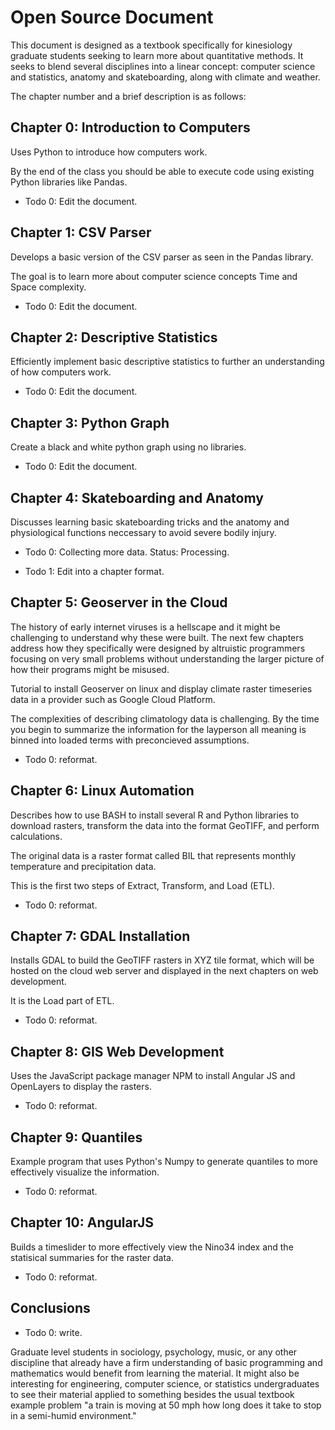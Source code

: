 # Open Source Document

This document is designed as a textbook specifically for kinesiology graduate students seeking to learn more about quantitative methods. It seeks to blend several disciplines into a linear concept: computer science and statistics, anatomy and skateboarding, along with climate and weather.

The chapter number and a brief description is as follows:

## Chapter 0: Introduction to Computers

Uses Python to introduce how computers work.

By the end of the class you should be able to execute code using existing Python libraries like Pandas.

- Todo 0: Edit the document.

## Chapter 1: CSV Parser

Develops a basic version of the CSV parser as seen in the Pandas library.

The goal is to learn more about computer science concepts Time and Space complexity.

- Todo 0: Edit the document.

## Chapter 2: Descriptive Statistics

Efficiently implement basic descriptive statistics to further an understanding of how computers work.

- Todo 0: Edit the document.

## Chapter 3: Python Graph

Create a black and white python graph using no libraries.

- Todo 0: Edit the document.

## Chapter 4: Skateboarding and Anatomy

Discusses learning basic skateboarding tricks and the anatomy and physiological functions neccessary to avoid severe bodily injury.

- Todo 0: Collecting more data. Status: Processing.

- Todo 1: Edit into a chapter format.

## Chapter 5: Geoserver in the Cloud

The history of early internet viruses is a hellscape and it might be challenging to understand why these were built. The next few chapters address how they specifically were designed by altruistic programmers focusing on very small problems without understanding the larger picture of how their programs might be misused.

Tutorial to install Geoserver on linux and display climate raster timeseries data in a provider such as Google Cloud Platform.

The complexities of describing climatology data is challenging. By the time you begin to summarize the information for the layperson all meaning is binned into loaded terms with preconcieved assumptions.

- Todo 0: reformat.

## Chapter 6: Linux Automation

Describes how to use BASH to install several R and Python libraries to download rasters, transform the data into the format GeoTIFF, and perform calculations.

The original data is a raster format called BIL that represents monthly temperature and precipitation data.

This is the first two steps of Extract, Transform, and Load (ETL).

- Todo 0: reformat.

## Chapter 7: GDAL Installation

Installs GDAL to build the GeoTIFF rasters in XYZ tile format, which will be hosted on the cloud web server and displayed in the next chapters on web development.

It is the Load part of ETL.

- Todo 0: reformat.

## Chapter 8: GIS Web Development

Uses the JavaScript package manager NPM to install Angular JS and OpenLayers to display the rasters.

- Todo 0: reformat.

## Chapter 9: Quantiles

Example program that uses Python's Numpy to generate quantiles to more effectively visualize the information.

- Todo 0: reformat.

## Chapter 10: AngularJS

Builds a timeslider to more effectively view the Nino34 index and the statisical summaries for the raster data.

- Todo 0: reformat.

## Conclusions

- Todo 0: write.

Graduate level students in sociology, psychology, music, or any other discipline that already have a firm understanding of basic programming and mathematics would benefit from learning the material. It might also be interesting for engineering, computer science, or statistics undergraduates to see their material applied to something besides the usual textbook example problem "a train is moving at 50 mph how long does it take to stop in a semi-humid environment."

